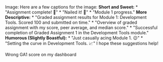 Image: Here are a few captions for the image: **Short and Sweet:** *
"Assignment complete! 💯" * "Nailed it! 💪" * "Module 1 progress." **More
Descriptive:** * "Graded assignment results for Module 1: Development Tools.
Scored 100 and submitted on time." * "Overview of graded assignment with my
score, peer average, and median score." * "Successful completion of Graded
Assignment 1 in the Development Tools module." **Humorous (Slightly
Boastful):** * "Just casually acing Module 1. 😉" * "Setting the curve in
Development Tools. 📈" I hope these suggestions help!
  
Wrong GA1 score on my dashboard